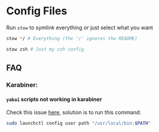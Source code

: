 # Config Files

Run `stow` to symlink everything or just select what you want

```bash
stow */ # Everything (the '/' ignores the README)
```

```bash
stow zsh # Just my zsh config
```


## FAQ

### Karabiner:


#### `yabai` scripts not working in karabiner

Check this issue [here](https://github.com/yqrashawn/GokuRakuJoudo/issues/67), solution is to run this command:

```bash
sudo launchctl config user path "/usr/local/bin:$PATH"
```
